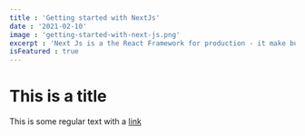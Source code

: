 ```yaml
---
title : 'Getting started with NextJs'
date : '2021-02-10'
image : 'getting-started-with-next-js.png'
excerpt : 'Next Js is a the React Framework for production - it make building fullstack React apps and sites a breez and ship with built-in SSR',
isFeatured : true
---
```

# This is a title
This is some regular text with a [link](https://google.com) 